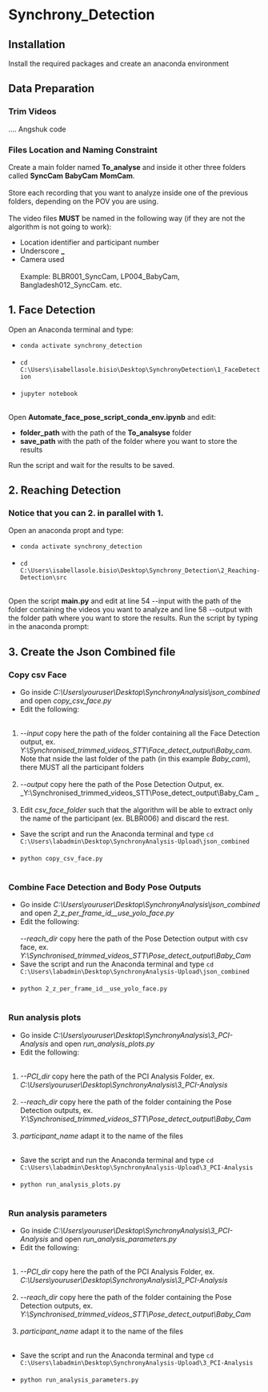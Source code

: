# Synchrony_Detection

## Installation
Install the required packages and create an anaconda environment

## Data Preparation 
### Trim Videos
.... Angshuk code

### Files Location and Naming Constraint
Create a main folder named **To_analyse** and inside it other three folders called **SyncCam** **BabyCam** **MomCam**. <br><br>
Store each recording that you want to analyze inside one of the previous folders, depending on the POV you are using. <br><br>
The video files **MUST** be named in the following way (if they are not the algorithm is not going to work):
- Location identifier and participant number
- Underscore **_**
- Camera used
<br><br> Example: BLBR001_SyncCam, LP004_BabyCam, Bangladesh012_SyncCam. etc.

## 1. Face Detection 
Open an Anaconda terminal and type:
- `conda activate synchrony_detection` <br><br>
- `cd C:\Users\isabellasole.bisio\Desktop\SynchronyDetection\1_FaceDetection` <br><br>
- `jupyter notebook` <br><br>

Open **Automate_face_pose_script_conda_env.ipynb** and edit: 
- **folder_path** with the path of the **To_analsyse** folder
- **save_path** with the path of the folder where you want to store the results

Run the script and wait for the results to be saved.

## 2. Reaching Detection
### Notice that you can 2. in parallel with 1.
Open an anaconda propt and type:
- `conda activate synchrony_detection` <br><br>
- `cd C:\Users\isabellasole.bisio\Desktop\Synchrony_Detection\2_Reaching-Detection\src` <br><br>

Open the script **main.py** and edit at line 54 --input with the path of the folder containing the videos you want to analyze and line 58 --output with the folder path where you want to store the results.
Run the script by typing in the anaconda prompt:

## 3. Create the Json Combined file
### Copy csv Face
- Go inside _C:\Users\youruser\Desktop\SynchronyAnalysis\json_combined_ and open _copy_csv_face.py_
- Edit the following:<br><br>
1. _--input_ copy here the path of the folder containing all the Face Detection output, ex. _Y:\Synchronised_trimmed_videos_STT\Face_detect_output\Baby_cam_. <br>
Note that nside the last folder of the path (in this example _Baby_cam_), there MUST all the participant folders <br><br>
2. _--output_ copy here the path of the Pose Detection Output, ex. _Y:\Synchronised_trimmed_videos_STT\Pose_detect_output\Baby_Cam _ <br><br>
3. Edit _csv_face_folder_ such that the algorithm will be able to extract only the name of the participant (ex. BLBR006) and discard the rest.
- Save the script and run the Anaconda terminal and type `cd C:\Users\labadmin\Desktop\SynchronyAnalysis-Upload\json_combined` <br><br>
- `python copy_csv_face.py` <br><br>

### Combine Face Detection and Body Pose Outputs 
- Go inside _C:\Users\youruser\Desktop\SynchronyAnalysis\json_combined_ and open _2_z_per_frame_id__use_yolo_face.py_
- Edit the following:<br><br>
_--reach_dir_ copy here the path of the Pose Detection output with csv face, ex. _Y:\Synchronised_trimmed_videos_STT\Pose_detect_output\Baby_Cam_
- Save the script and run the Anaconda terminal and type `cd C:\Users\labadmin\Desktop\SynchronyAnalysis-Upload\json_combined` <br><br>
- `python 2_z_per_frame_id__use_yolo_face.py` <br><br>

### Run analysis plots
- Go inside _C:\Users\youruser\Desktop\SynchronyAnalysis\3_PCI-Analysis_ and open _run_analysis_plots.py_
- Edit the following:<br><br>
1. _--PCI_dir_ copy here the path of the PCI Analysis Folder, ex. _C:\Users\youruser\Desktop\SynchronyAnalysis\3_PCI-Analysis_ <br><br>
2. _--reach_dir_ copy here the path of the folder containing the Pose Detection outputs, ex. _Y:\Synchronised_trimmed_videos_STT\Pose_detect_output\Baby_Cam_ <br><br>
3. _participant_name_ adapt it to the name of the files <br><br>
- Save the script and run the Anaconda terminal and type `cd C:\Users\labadmin\Desktop\SynchronyAnalysis-Upload\3_PCI-Analysis` <br><br>
- `python run_analysis_plots.py` <br><br>

### Run analysis parameters
- Go inside _C:\Users\youruser\Desktop\SynchronyAnalysis\3_PCI-Analysis_ and open _run_analysis_parameters.py_
- Edit the following:<br><br>
1. _--PCI_dir_ copy here the path of the PCI Analysis Folder, ex. _C:\Users\youruser\Desktop\SynchronyAnalysis\3_PCI-Analysis_ <br><br>
2. _--reach_dir_ copy here the path of the folder containing the Pose Detection outputs, ex. _Y:\Synchronised_trimmed_videos_STT\Pose_detect_output\Baby_Cam_ <br><br>
3. _participant_name_ adapt it to the name of the files <br><br>
- Save the script and run the Anaconda terminal and type `cd C:\Users\labadmin\Desktop\SynchronyAnalysis-Upload\3_PCI-Analysis` <br><br>
- `python run_analysis_parameters.py` <br><br>






